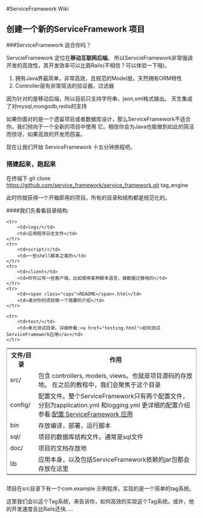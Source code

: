 <link rel="stylesheet" href="http://yandex.st/highlightjs/6.2/styles/googlecode.min.css">

<script src="http://code.jquery.com/jquery-1.7.2.min.js"></script>
<script src="http://yandex.st/highlightjs/6.2/highlight.min.js"></script>

<script>hljs.initHighlightingOnLoad();</script>


<script type="text/javascript">
 $(document).ready(function(){
      $("h2,h3,h4,h5,h6").each(function(i,item){
          $(item).attr("id","wow"+i);
          $("#category").append("<li><a href=\"#wow"+i+"\">"+$(this).text()+"</a></li>");
      });     
 });
</script> 



<style>
pre code {
  break-word: break-all;
  word-wrap: break-word;
}

table {
margin: 0 0 1.5em;
border: 2px solid #CCC;
background: white;
border-collapse: collapse;
}
</style>

#ServiceFramework Wiki

##  创建一个新的ServiceFramework 项目


###ServiceFramework 适合你吗？

ServcieFramework 定位在**移动互联网后端**。
所以ServcieFramework非常强调开发的高效性，其开发效率可以比肩Rails(不相信？可以体验一下哦)。

1. 拥有Java界最简单，非常高效，且规范的Model层。天然拥有ORM特性
2. Controller层有非常简洁的验证器，过滤器

因为针对的是移动后端，所以目前只支持字符串，json,xml格式输出。
天生集成了对mysql,mongodb,redis的支持

如果你面对的是一个遗留项目或者数据库设计，那么ServiceFramework不适合你。我们倾向于一个全新的项目中使用
它。相信你会为Java也能做到如此的简洁而惊讶，如果高效的开发而窃喜。

现在让我们开始 ServiceFramework 十五分钟旅程吧。



### 搭建起来，跑起来

在终端下
git clone https://github.com/service_framework/service_framework.git tag_engine

此时你就获得一个开箱即用的项目。所有的目录和结构都是规范化的。

####我们先看看目录结构:

<table>
	<tbody><tr>
		<th>文件/目录</th>
		<th>作用</th>
	</tr>
	<tr>
		<td>src/</td>
		<td>包含 controllers, models, views。也就是项目源码的存放地。 在之后的教程中，我们会聚焦于这个目录</td>
	</tr>
	<tr>
		<td>config/</td>
		<td>配置文件。整个ServiceFramework只有两个配置文件，分别为application.yml 和logging.yml  更详细的配置介绍参看:<a href="configuring.html">配置 ServiceFramework 应用</a></td>
	</tr>
	<tr>
		<td>bin</td>
		<td>存放编译，部署，运行脚本</td>
	</tr>
	<tr>
		<td>sql/</td>
		<td>项目的数据库结构文件。通常是sql文件</td>
	</tr>
	<tr>
		<td>doc/</td>
		<td>项目的文档存放地</td>
	</tr>
	<tr>
		<td>lib</td>
		<td>应用本身，以及包括ServiceFramework依赖的jar包都会存放在这里</td>
	</tr>
	
	<tr>
		<td>logs/</td>
		<td>应用程序日志文件</td>
	</tr>
	<tr>
		<td>script/</td>
		<td>一些shell脚本之类的</td>
	</tr>
	<tr>
		<td>client</td>
		<td>你可以写一些客户端，比如使用某种脚本语言，做数据迁移啥的</td>
	</tr>
	<tr>
		<td><span class="caps">README</span>.html</td>
		<td>请对你的项目做一个简要的介绍</td>
	</tr>
	
	<tr>
		<td>test/</td>
		<td>单元测试目录。详细参看:<a href="testing.html">如何测试ServiceFramework应用</a></td>
	</tr>
	
</tbody></table>

项目在src目录下有一个com.example 示例程序。实现的是一个简单的tag系统。

这里我们会以这个Tag系统，来告诉你，如何高效的实现这个Tag系统。或许，他的开发速度会比Rails还快…..


